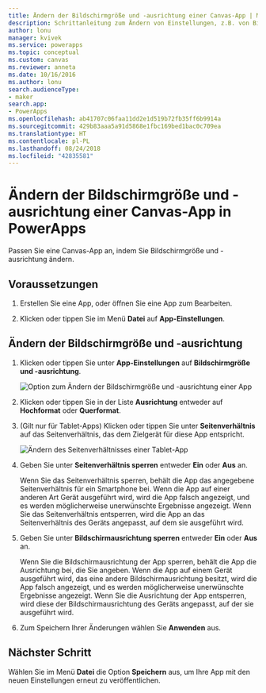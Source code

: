 ```yaml
---
title: Ändern der Bildschirmgröße und -ausrichtung einer Canvas-App | Microsoft-Dokumentation
description: Schrittanleitung zum Ändern von Einstellungen, z.B. von Bildschirmgröße und -ausrichtung einer Canvas-App in PowerApps
author: lonu
manager: kvivek
ms.service: powerapps
ms.topic: conceptual
ms.custom: canvas
ms.reviewer: anneta
ms.date: 10/16/2016
ms.author: lonu
search.audienceType:
- maker
search.app:
- PowerApps
ms.openlocfilehash: ab41707c06faa11dd2e1d519b72fb35ff6b9914a
ms.sourcegitcommit: 429b83aaa5a91d5868e1fbc169bed1bac0c709ea
ms.translationtype: HT
ms.contentlocale: pl-PL
ms.lasthandoff: 08/24/2018
ms.locfileid: "42835581"
---
```

# <a name="change-screen-size-and-orientation-of-a-canvas-app-in-powerapps"></a>Ändern der Bildschirmgröße und -ausrichtung einer Canvas-App in PowerApps
Passen Sie eine Canvas-App an, indem Sie Bildschirmgröße und -ausrichtung ändern.

## <a name="prerequisites"></a>Voraussetzungen
1. Erstellen Sie eine App, oder öffnen Sie eine App zum Bearbeiten.

2. Klicken oder tippen Sie im Menü **Datei** auf **App-Einstellungen**.

## <a name="change-screen-size-and-orientation"></a>Ändern der Bildschirmgröße und -ausrichtung
1. Klicken oder tippen Sie unter **App-Einstellungen** auf **Bildschirmgröße und -ausrichtung**.

    ![Option zum Ändern der Bildschirmgröße und -ausrichtung einer App](./media/set-aspect-ratio-portrait-landscape/size-orientation.png)

2. Klicken oder tippen Sie in der Liste **Ausrichtung** entweder auf **Hochformat** oder **Querformat**.

3. (Gilt nur für Tablet-Apps) Klicken oder tippen Sie unter **Seitenverhältnis** auf das Seitenverhältnis, das dem Zielgerät für diese App entspricht.

    ![Ändern des Seitenverhältnisses einer Tablet-App](./media/set-aspect-ratio-portrait-landscape/aspect-tablet.png)

4. Geben Sie unter **Seitenverhältnis sperren** entweder **Ein** oder **Aus** an.

    Wenn Sie das Seitenverhältnis sperren, behält die App das angegebene Seitenverhältnis für ein Smartphone bei. Wenn die App auf einer anderen Art Gerät ausgeführt wird, wird die App falsch angezeigt, und es werden möglicherweise unerwünschte Ergebnisse angezeigt. Wenn Sie das Seitenverhältnis entsperren, wird die App an das Seitenverhältnis des Geräts angepasst, auf dem sie ausgeführt wird.

5. Geben Sie unter **Bildschirmausrichtung sperren** entweder **Ein** oder **Aus** an.

    Wenn Sie die Bildschirmausrichtung der App sperren, behält die App die Ausrichtung bei, die Sie angeben. Wenn die App auf einem Gerät ausgeführt wird, das eine andere Bildschirmausrichtung besitzt, wird die App falsch angezeigt, und es werden möglicherweise unerwünschte Ergebnisse angezeigt. Wenn Sie die Ausrichtung der App entsperren, wird diese der Bildschirmausrichtung des Geräts angepasst, auf der sie ausgeführt wird.

6. Zum Speichern Ihrer Änderungen wählen Sie **Anwenden** aus.

## <a name="next-step"></a>Nächster Schritt
Wählen Sie im Menü **Datei** die Option **Speichern** aus, um Ihre App mit den neuen Einstellungen erneut zu veröffentlichen.
